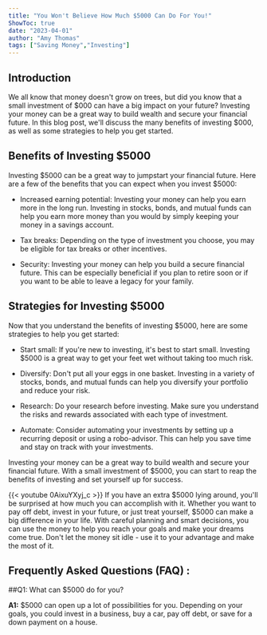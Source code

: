 ```yaml
---
title: "You Won't Believe How Much $5000 Can Do For You!"
ShowToc: true 
date: "2023-04-01"
author: "Amy Thomas" 
tags: ["Saving Money","Investing"]
---
```

## Introduction 

We all know that money doesn't grow on trees, but did you know that a small investment of $000 can have a big impact on your future? Investing your money can be a great way to build wealth and secure your financial future. In this blog post, we'll discuss the many benefits of investing $000, as well as some strategies to help you get started. 

## Benefits of Investing $5000 

Investing $5000 can be a great way to jumpstart your financial future. Here are a few of the benefits that you can expect when you invest $5000: 

- Increased earning potential: Investing your money can help you earn more in the long run. Investing in stocks, bonds, and mutual funds can help you earn more money than you would by simply keeping your money in a savings account. 

- Tax breaks: Depending on the type of investment you choose, you may be eligible for tax breaks or other incentives. 

- Security: Investing your money can help you build a secure financial future. This can be especially beneficial if you plan to retire soon or if you want to be able to leave a legacy for your family. 

## Strategies for Investing $5000 

Now that you understand the benefits of investing $5000, here are some strategies to help you get started: 

- Start small: If you're new to investing, it's best to start small. Investing $5000 is a great way to get your feet wet without taking too much risk. 

- Diversify: Don't put all your eggs in one basket. Investing in a variety of stocks, bonds, and mutual funds can help you diversify your portfolio and reduce your risk. 

- Research: Do your research before investing. Make sure you understand the risks and rewards associated with each type of investment. 

- Automate: Consider automating your investments by setting up a recurring deposit or using a robo-advisor. This can help you save time and stay on track with your investments. 

Investing your money can be a great way to build wealth and secure your financial future. With a small investment of $5000, you can start to reap the benefits of investing and set yourself up for success.

{{< youtube 0AixuYXyj_c >}} 
If you have an extra $5000 lying around, you'll be surprised at how much you can accomplish with it. Whether you want to pay off debt, invest in your future, or just treat yourself, $5000 can make a big difference in your life. With careful planning and smart decisions, you can use the money to help you reach your goals and make your dreams come true. Don't let the money sit idle - use it to your advantage and make the most of it.

## Frequently Asked Questions (FAQ) :
##Q1: What can $5000 do for you?

**A1:** $5000 can open up a lot of possibilities for you. Depending on your goals, you could invest in a business, buy a car, pay off debt, or save for a down payment on a house.





